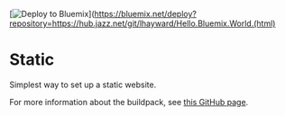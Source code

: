 
[![Deploy to Bluemix](https://bluemix.net/deploy/button.png)](https://bluemix.net/deploy?repository=https://hub.jazz.net/git/lhayward/Hello.Bluemix.World.(html)

# Static

Simplest way to set up a static website.

For more information about the buildpack, see 
[this GitHub page](https://github.com/cloudfoundry-incubator/staticfile-buildpack).